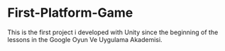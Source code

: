 # First-Platform-Game
This is the first project i developed with Unity since the beginning of the lessons in the Google Oyun Ve Uygulama Akademisi.

